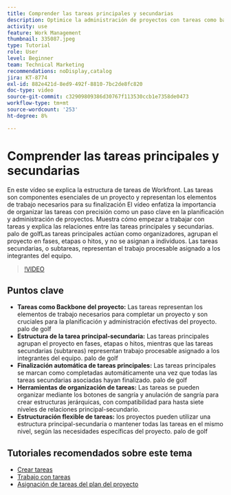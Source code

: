 ```yaml
---
title: Comprender las tareas principales y secundarias
description: Optimice la administración de proyectos con tareas como base, usando estructuras principal-secundario, finalización automática de tareas principales, herramientas flexibles de organización y estructuración de tareas adaptada para lograr eficiencia.
activity: use
feature: Work Management
thumbnail: 335087.jpeg
type: Tutorial
role: User
level: Beginner
team: Technical Marketing
recommendations: noDisplay,catalog
jira: KT-8774
exl-id: 882e421d-8ed9-492f-8810-7bc2de8fc820
doc-type: video
source-git-commit: c32909809386d30767f113530ccb1e7358de0473
workflow-type: tm+mt
source-wordcount: '253'
ht-degree: 8%

---
```


# Comprender las tareas principales y secundarias

En este vídeo se explica la estructura de tareas de Workfront. Las tareas son componentes esenciales de un proyecto y representan los elementos de trabajo necesarios para su finalización&#x200B; El vídeo enfatiza la importancia de organizar las tareas con precisión como un paso clave en la planificación y administración de proyectos. Muestra cómo empezar a trabajar con tareas y explica las relaciones entre las tareas principales y secundarias.
palo de golfLas tareas principales actúan como organizadores, agrupan el proyecto en fases, etapas o hitos, y no se asignan a individuos. Las tareas secundarias, o subtareas, representan el trabajo procesable asignado a los integrantes del equipo.

>[!VIDEO](https://video.tv.adobe.com/v/335087/?quality=12&learn=on&enablevpops)

## Puntos clave

* **Tareas como Backbone del proyecto:** Las tareas representan los elementos de trabajo necesarios para completar un proyecto y son cruciales para la planificación y administración efectivas del proyecto. palo de golf
* **Estructura de la tarea principal-secundaria:** Las tareas principales agrupan el proyecto en fases, etapas o hitos, mientras que las tareas secundarias (subtareas) representan trabajo procesable asignado a los integrantes del equipo. palo de golf
* **Finalización automática de tareas principales:** Las tareas principales se marcan como completadas automáticamente una vez que todas las tareas secundarias asociadas hayan finalizado. palo de golf
* **Herramientas de organización de tareas:** Las tareas se pueden organizar mediante los botones de sangría y anulación de sangría para crear estructuras jerárquicas, con compatibilidad para hasta siete niveles de relaciones principal-secundario.
* **Estructuración flexible de tareas:** los proyectos pueden utilizar una estructura principal-secundaria o mantener todas las tareas en el mismo nivel, según las necesidades específicas del proyecto. palo de golf


## Tutoriales recomendados sobre este tema

* [Crear tareas](/help/manage-work/tasks/how-to-create-tasks.md)
* [Trabajo con tareas](/help/manage-work/tasks/work-with-tasks.md)
* [Asignación de tareas del plan del proyecto](/help/manage-work/tasks/assign-tasks-from-the-project-plan.md)

